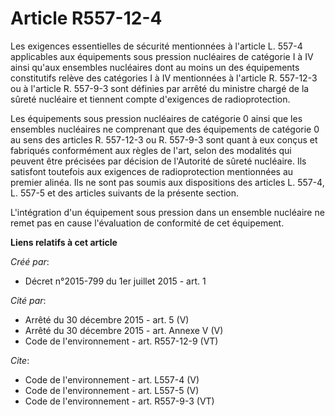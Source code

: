 # Article R557-12-4

Les exigences essentielles de sécurité mentionnées à l'article L. 557-4 applicables aux équipements sous pression nucléaires
de catégorie I à IV ainsi qu'aux ensembles nucléaires dont au moins un des équipements constitutifs relève des catégories I à
IV mentionnées à l'article R. 557-12-3 ou à l'article R. 557-9-3 sont définies par arrêté du ministre chargé de la sûreté
nucléaire et tiennent compte d'exigences de radioprotection.

Les équipements sous pression nucléaires de catégorie 0 ainsi que les ensembles nucléaires ne comprenant que des équipements
de catégorie 0 au sens des articles R. 557-12-3 ou R. 557-9-3 sont quant à eux conçus et fabriqués conformément aux règles de
l'art, selon des modalités qui peuvent être précisées par décision de l'Autorité de sûreté nucléaire. Ils satisfont toutefois
aux exigences de radioprotection mentionnées au premier alinéa. Ils ne sont pas soumis aux dispositions des articles L.
557-4, L. 557-5 et des articles suivants de la présente section.

L'intégration d'un équipement sous pression dans un ensemble nucléaire ne remet pas en cause l'évaluation de conformité de
cet équipement.

**Liens relatifs à cet article**

_Créé par_:

  - Décret n°2015-799 du 1er juillet 2015 - art. 1

_Cité par_:

  - Arrêté du 30 décembre 2015 - art. 5 (V)
  - Arrêté du 30 décembre 2015 - art. Annexe V (V)
  - Code de l'environnement - art. R557-12-9 (VT)

_Cite_:

  - Code de l'environnement - art. L557-4 (V)
  - Code de l'environnement - art. L557-5 (V)
  - Code de l'environnement - art. R557-9-3 (VT)
